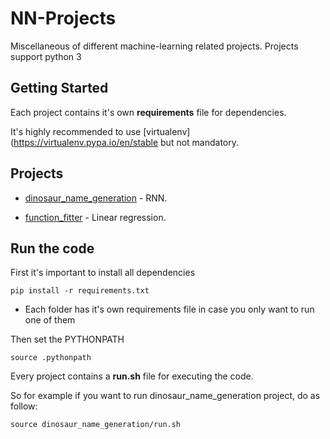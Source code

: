 # NN-Projects
Miscellaneous of different machine-learning related projects. Projects support python 3

## Getting Started
Each project contains it's own **requirements** file for dependencies.

It's highly recommended to use [virtualenv](https://virtualenv.pypa.io/en/stable but not mandatory.

## Projects

- [dinosaur_name_generation](https://github.com/chrissaher/NN-Projects/tree/master/dinosaur_name_generation) - RNN.

- [function_fitter](https://github.com/chrissaher/NN-Projects/tree/master/function_fitter) - Linear regression.

## Run the code
First it's important to install all dependencies

```
pip install -r requirements.txt
```
- Each folder has it's own requirements file in case you only want to run one of them

Then set the PYTHONPATH

```
source .pythonpath
```

Every project contains a **run.sh** file for executing the code.

So for example if you want to run dinosaur_name_generation project, do as follow:

```
source dinosaur_name_generation/run.sh
```
